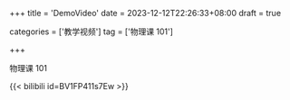 +++
title = 'DemoVideo'
date = 2023-12-12T22:26:33+08:00
draft = true

categories = ['教学视频']
tag = ['物理课 101']

+++

物理课 101

{{< bilibili id=BV1FP411s7Ew >}}